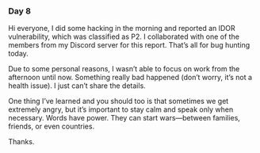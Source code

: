 ### Day 8

Hi everyone,
I did some hacking in the morning and reported an IDOR vulnerability, which was classified as P2. I collaborated with one of the members from my Discord server for this report. That’s all for bug hunting today.

Due to some personal reasons, I wasn’t able to focus on work from the afternoon until now. Something really bad happened (don’t worry, it’s not a health issue). I just can’t share the details.

One thing I’ve learned and you should too is that sometimes we get extremely angry, but it’s important to stay calm and speak only when necessary. Words have power. They can start wars—between families, friends, or even countries.

Thanks.

